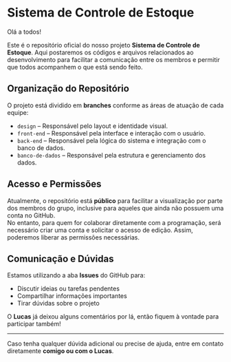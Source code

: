 # **Sistema de Controle de Estoque**

Olá a todos!

Este é o repositório oficial do nosso projeto **Sistema de Controle de Estoque**. Aqui postaremos os códigos e arquivos relacionados ao desenvolvimento para facilitar a comunicação entre os membros e permitir que todos acompanhem o que está sendo feito.

## **Organização do Repositório**

O projeto está dividido em **branches** conforme as áreas de atuação de cada equipe:

- `design` – Responsável pelo layout e identidade visual.  
- `front-end` – Responsável pela interface e interação com o usuário.  
- `back-end` – Responsável pela lógica do sistema e integração com o banco de dados.  
- `banco-de-dados` – Responsável pela estrutura e gerenciamento dos dados.

## **Acesso e Permissões**

Atualmente, o repositório está **público** para facilitar a visualização por parte dos membros do grupo, inclusive para aqueles que ainda não possuem uma conta no GitHub.  
No entanto, para quem for colaborar diretamente com a programação, será necessário criar uma conta e solicitar o acesso de edição. Assim, poderemos liberar as permissões necessárias.

## **Comunicação e Dúvidas**

Estamos utilizando a aba **Issues** do GitHub para:

- Discutir ideias ou tarefas pendentes  
- Compartilhar informações importantes  
- Tirar dúvidas sobre o projeto

O **Lucas** já deixou alguns comentários por lá, então fiquem à vontade para participar também!

---

Caso tenha qualquer dúvida adicional ou precise de ajuda, entre em contato diretamente **comigo ou com o Lucas**.
